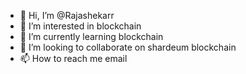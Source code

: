 - 👋 Hi, I’m @Rajashekarr
- 👀 I’m interested in blockchain
- 🌱 I’m currently learning blockchain
- 💞️ I’m looking to collaborate on shardeum blockchain
- 📫 How to reach me email

<!---
Rajashekarr/Rajashekarr is a ✨ special ✨ repository because its `README.md` (this file) appears on your GitHub profile.
You can click the Preview link to take a look at your changes.
--->
